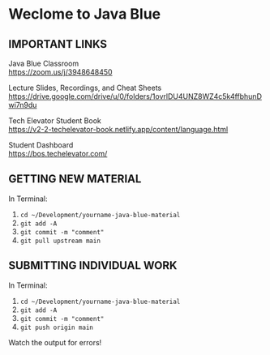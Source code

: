 # Weclome to Java Blue

## IMPORTANT LINKS

Java Blue Classroom  
<https://zoom.us/j/3948648450>

Lecture Slides, Recordings, and Cheat Sheets  
<https://drive.google.com/drive/u/0/folders/1ovrlDU4UNZ8WZ4c5k4ffbhunDwi7n9du>

Tech Elevator Student Book  
<https://v2-2-techelevator-book.netlify.app/content/language.html>

Student Dashboard  
<https://bos.techelevator.com/>

## GETTING NEW MATERIAL

In Terminal:

1. `cd ~/Development/yourname-java-blue-material`
2. `git add -A`
3. `git commit -m "comment"`
4. `git pull upstream main`

## SUBMITTING INDIVIDUAL WORK

In Terminal:

1. `cd ~/Development/yourname-java-blue-material`
2. `git add -A`
3. `git commit -m "comment"`
4. `git push origin main`

Watch the output for errors!
